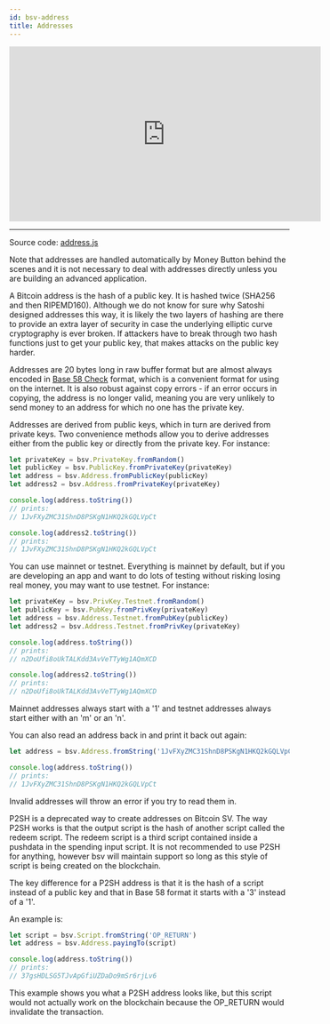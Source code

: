 ```yaml
---
id: bsv-address
title: Addresses
---
```


<iframe width="560" height="315" src="https://www.youtube.com/embed/a32dlV2xgIw" frameborder="0" allow="accelerometer; autoplay; encrypted-media; gyroscope; picture-in-picture" allowfullscreen></iframe>

----------------------------

Source code: [address.js](https://github.com/moneybutton/bsv/blob/master/lib/address.js)

Note that addresses are handled automatically by Money Button behind the scenes
and it is not necessary to deal with addresses directly unless you are building
an advanced application.

A Bitcoin address is the hash of a public key. It is hashed twice (SHA256 and
then RIPEMD160). Although we do not know for sure why Satoshi designed addresses
this way, it is likely the two layers of hashing are there to provide an extra
layer of security in case the underlying elliptic curve cryptography is ever
broken. If attackers have to break through two hash functions just to get your
public key, that makes attacks on the public key harder.

Addresses are 20 bytes long in raw buffer format but are almost always encoded
in [Base 58 Check](./bsv-base58.md) format, which is a convenient format for
using on the internet. It is also robust against copy errors - if an error
occurs in copying, the address is no longer valid, meaning you are very unlikely
to send money to an address for which no one has the private key.

Addresses are derived from public keys, which in turn are derived from private
keys. Two convenience methods allow you to derive addresses either from the
public key or directly from the private key. For instance:

```javascript
let privateKey = bsv.PrivateKey.fromRandom()
let publicKey = bsv.PublicKey.fromPrivateKey(privateKey)
let address = bsv.Address.fromPublicKey(publicKey)
let address2 = bsv.Address.fromPrivateKey(privateKey)

console.log(address.toString())
// prints:
// 1JvFXyZMC31ShnD8PSKgN1HKQ2kGQLVpCt

console.log(address2.toString())
// prints:
// 1JvFXyZMC31ShnD8PSKgN1HKQ2kGQLVpCt
```

You can use mainnet or testnet. Everything is mainnet by default, but if you are
developing an app and want to do lots of testing without risking losing real
money, you may want to use testnet. For instance:

```javascript
let privateKey = bsv.PrivKey.Testnet.fromRandom()
let publicKey = bsv.PubKey.fromPrivKey(privateKey)
let address = bsv.Address.Testnet.fromPubKey(publicKey)
let address2 = bsv.Address.Testnet.fromPrivKey(privateKey)

console.log(address.toString())
// prints:
// n2DoUfi8oUkTALKdd3AvVeTTyWg1AQmXCD

console.log(address2.toString())
// prints:
// n2DoUfi8oUkTALKdd3AvVeTTyWg1AQmXCD
```

Mainnet addresses always start with a '1' and testnet addresses always start
either with an 'm' or an 'n'.

You can also read an address back in and print it back out again:
```javascript
let address = bsv.Address.fromString('1JvFXyZMC31ShnD8PSKgN1HKQ2kGQLVpCt')

console.log(address.toString())
// prints:
// 1JvFXyZMC31ShnD8PSKgN1HKQ2kGQLVpCt
```

Invalid addresses will throw an error if you try to read them in.

P2SH is a deprecated way to create addresses on Bitcoin SV. The way P2SH works
is that the output script is the hash of another script called the redeem
script. The redeem script is a third script contained inside a pushdata in the
spending input script. It is not recommended to use P2SH for anything, however
bsv will maintain support so long as this style of script is being created on
the blockchain.

The key difference for a P2SH address is that it is the hash of a script instead
of a public key and that in Base 58 format it starts with a '3' instead of a
'1'.

An example is:

```javascript
let script = bsv.Script.fromString('OP_RETURN')
let address = bsv.Address.payingTo(script)

console.log(address.toString())
// prints:
// 37gsHDLSG5TJvApGfiUZDaDo9mSr6rjLv6
```

This example shows you what a P2SH address looks like, but this script would not
actually work on the blockchain because the OP_RETURN would invalidate the
transaction.
